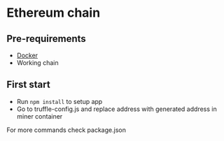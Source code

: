 # Ethereum chain

## Pre-requirements

- [Docker](https://www.docker.com/)
- Working chain

## First start

- Run `npm install` to setup app
- Go to truffle-config.js and replace address with generated address in miner container

For more commands check package.json

